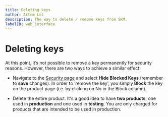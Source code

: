 ```yaml
---
title: Deleting keys
author: Artem Los
description: The way to delete / remove keys from SKM.
labelID: web_interface
---
```


# Deleting keys

At this point, it’s not possible to remove a key permanently for security reasons. However, there are two ways to achieve a similar effect:

* Navigate to the [Security page](https://app.cryptolens.io/User/Security) and select **Hide Blocked Keys** (remember to **save** changes). In order to ‘remove the key’, you simply **Block** the key on the product page (i.e. by clicking on No in the Block column).

* Delete the entire product. It's a good idea to have **two products**, one used in **production** and one used in **testing**. You are only charged for products that are intended to be used in production.